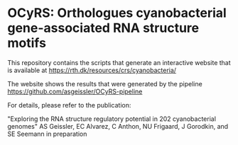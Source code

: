 # OCyRS: Orthologues cyanobacterial gene-associated RNA structure motifs

This repository contains the scripts that generate 
an interactive website that is available at https://rth.dk/resources/crs/cyanobacteria/

The website shows the results that were generated by the pipeline https://github.com/asgeissler/OCyRS-pipeline

For details, please refer to the publication:

"Exploring the RNA structure regulatory potential in 202 cyanobacterial genomes"
AS Geissler, EC Alvarez, C Anthon, NU Frigaard, J Gorodkin, and SE Seemann
in preparation
